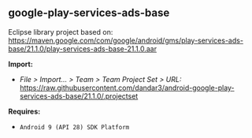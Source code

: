 ## google-play-services-ads-base

Eclipse library project based on:<br/>
https://maven.google.com/com/google/android/gms/play-services-ads-base/21.1.0/play-services-ads-base-21.1.0.aar

**Import:**
- _File > Import... > Team > Team Project Set > URL:_<br/>
  https://raw.githubusercontent.com/dandar3/android-google-play-services-ads-base/21.1.0/.projectset

**Requires:**
- `Android 9 (API 28) SDK Platform`